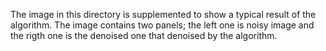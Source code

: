 The image in this directory is supplemented to show a typical result of the algorithm.
The image contains two panels; the left one is noisy image and the rigth one is the denoised one that denoised by the algorithm.